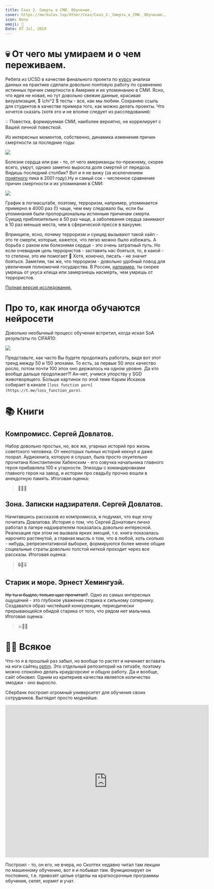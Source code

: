 ```yaml
---
title: Сказ 2. Смерть в СМИ. Обучение.
cover: https://merkulov.top/Other/Сказ/Сказ_2._Смерть_в_СМИ._Обучение./krasivo.gif
icon: None
emoji: 📰
Date: 07 Jul, 2019
---
```


# 💀 От чего мы умираем и о чем переживаем.

Ребята из UCSD в качестве финального проекта по [курсу](https://github.com/COGS108) анализа данных на практике сделали довольно понтовую работу по сравнению истинных причин смертности в Америке и их упоминанию в СМИ. Ясно, что идея не новая, но тут довольно свежие данные, красивая визуализация, $ \chi^2 $ тесты - все, как мы любим. Сохраняю ссыль для студентов в качестве примера того, как можно делать проекты. Что хочется сказать (хотя это и не вполне следует из расследования):

💡 Повестка, формируемая СМИ, наиболее вероятно, не коррелирует с Вашей личной повесткой.

Из интересных моментов, собственно, динамика изменения причин смертности за последние годы:

![](https://merkulov.top/Other/Сказ/Сказ_2._Смерть_в_СМИ._Обучение./dc.gif)

Болезни сердца или рак - то, от чего американцы по-прежнему, скорее всего, умрут, однако заметно выросла доля смертей от передоза. Видишь последний столбик? Вот и я не вижу (за исключением [понятного](https://en.wikipedia.org/wiki/September_11_attacks) пика в 2001 году).Ну и самый сок - численное сравнение причин смертности и их упоминания в СМИ:

![](https://merkulov.top/Other/Сказ/Сказ_2._Смерть_в_СМИ._Обучение./Untitled.png)

График в логмасштабе, поэтому, терроризм, например, упоминается примерно в 4000 раз (!) чаще, чем ему следовало бы, если бы упоминания были пропорциональны истинным причинам смерти. Суицид приблизительно в 50 раз чаще, а заболевания сердца занимают в 10 раз меньше места, чем в сферической прессе в вакууме.

Впринципе, ясно, почему терроризм и суицид вызывают такой хайп - это те смерти, которые, кажется, что легко можно было избежать. А борьба с раком или болезнями сердце - это очень затратный путь. Но если очевидная цель террористов - заставить нас бояться, то, в какой - то степени, это им помогает 🤔 Хотя, конечно, писать - не значит бояться. Заметим, так же, что терроризм - довольно удобный повод для увеличения полномочий государства. В России, [например](https://varlamov.ru/3047493.html), ты скорее умрешь от укуса клеща или замерзнешь насмерть, чем умрешь от террористов.

[Полная версия исследования.](https://owenshen24.github.io/charting-death/)

# Про то, как иногда обучаются нейросети

Довольно необычный процесс обучения встретил, когда искал SoA результаты по CIFAR10:

![](https://merkulov.top/Other/Сказ/Сказ_2._Смерть_в_СМИ._Обучение./Untitled.png)

Представьте, как часто Вы будете продолжать работать, видя вот этот тренд между 50 и 150 эпохами. То есть, за первые 50 эпох качество росло, потом почти 100 эпох оно держалось на одном уровне. Да кто вообще дальше продолжает?! Ан-нет, учимся упорству у SGD животворящего. Больше картинок по этой теме Карим Искаков собирает в канале `[loss function porn](https://t.me/loss_function_porn)`.

# 📚 Книги

## Компромисс. Сергей Довлатов.

Набор довольно простых, но, все же, угарных историй про жизнь советского человека. От некоторых пьяных историй кекнул и даже поорал. Аудиокнига, которую я слушал, была просто охуительно прочитана Константином Хабенским - его озвучка начальника главного героя прибавляла 100 к угарности. Эпизоды с командировками главного героя на завод, и истории про свадьбу прочно вошли в анекдотную память.
Итоговая оценка:

> 🤣🍺🚀

## Зона. Записки надзирателя. Сергей Довлатов.

Начитавшись рассказов из компромисса, я подумал, что еще хочу почитать Довлатова. История о том, что Сергей Донатович лично работал в лагере надзирателем показалась довольно интересной. Реализация при этом не вызвала ярких эмоций, т.е. книга показалась нарочито растянутой, а главная мысль о том, что в любой, хоть сколько - нибудь, репрезентативной выборке, формируются более менее общие социальные страты довольно толстой ниткой проходит через все рассказы.
Итоговая оценка:

> 🔒🔴⏳

## Старик и море. Эрнест Хемингуэй.

~~Ну ты и быдло, только щас прочитал?~~. Одно из самых интересных ощущений - это глубокое уважение старика к сильному сопернику. Создавался образ чистейшей конкуренции, периодически прерывающейся обидой старика от того, что рядом нет мальчика.
Итоговая оценка:

> ⚔🎣🥋

# 🐱‍👤 Всякое

Что-то я в прошлый раз забыл, но вообще то растет и начинает вставать на ноги сайтец [optim](https://fmin.xyz). Это отдельный репозиторий на гитхабе, поэтому можно спокойно делать краудсорсинг и общую работу. Да и вообще, сайт обновил. Одним из критериев качества является количество эмоджи - оно выросло.

Сбербанк построил огромный университет для обучения своих сотрудников. Выглядит просто моднейше.

<p><div class="res_emb_block">
    <iframe width="640" height="480" src="https://www.youtube.com/embed/NPbYdrqmhnU" frameborder="0" allowfullscreen></iframe>
    </div></p>

Построил - то, он его, не вчера, но Сколтех недавно читал там лекции по машинному обучению, вот я и побывал там. Функционирует он постоянно, т.е. привозят целые отделы на краткосрочные программы обучения, селят, кормят и учат.
